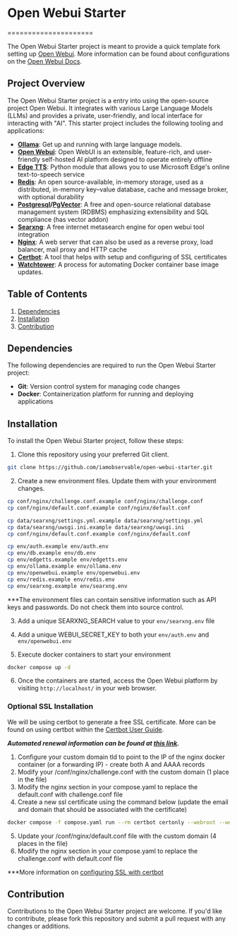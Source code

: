# Open Webui Starter
=====================

The Open Webui Starter project is meant to provide a quick template fork 
setting up [Open Webui](https://openwebui.com/). More information can be found 
about configurations on the [Open Webui Docs](https://docs.openwebui.com/).


## Project Overview

The Open Webui Starter project is a entry into using the open-source project 
Open Webui. It integrates with various Large Language Models (LLMs) and provides 
a private, user-friendly, and local interface for interacting with "AI". This 
starter project includes the following tooling and applications:

- **[Ollama](https://ollama.com/)**: Get up and running with large language models.
- **[Open Webui](https://openwebui.com/)**: Open WebUI is an extensible, feature-rich, and user-friendly self-hosted AI platform designed to operate entirely offline
- **[Edge TTS](https://github.com/rany2/edge-tts)**: Python module that allows you to use Microsoft Edge's online text-to-speech service
- **[Redis](https://redis.io/)**: An open source-available, in-memory storage, used as a distributed, in-memory key–value database, cache and message broker, with optional durability
- **[Postgresql](https://www.postgresql.org/)/[PgVector](https://github.com/pgvector/pgvector)**: A free and open-source relational database management system (RDBMS) emphasizing extensibility and SQL compliance (has vector addon)
- **[Searxng](https://docs.searxng.org/)**: A free internet metasearch engine for open webui tool integration
- **[Nginx](https://nginx.org/)**: A web server that can also be used as a reverse proxy, load balancer, mail proxy and HTTP cache
- **[Certbot](https://certbot.eff.org/)**: A tool that helps with setup and configuring of SSL certificates
- **[Watchtower](https://github.com/containrrr/watchtower)**: A process for automating Docker container base image updates.


## Table of Contents
1. [Dependencies](#dependencies)
2. [Installation](#installation)
3. [Contribution](#contribution)


## Dependencies

The following dependencies are required to run the Open Webui Starter project:

- **Git**: Version control system for managing code changes
- **Docker**: Containerization platform for running and deploying applications


## Installation

To install the Open Webui Starter project, follow these steps:

1. Clone this repository using your preferred Git client.

```sh
git clone https://github.com/iamobservable/open-webui-starter.git
```

2. Create a new environment files. Update them with your environment changes.

```sh
cp conf/nginx/challenge.conf.example conf/nginx/challenge.conf
cp conf/nginx/default.conf.example conf/nginx/default.conf

cp data/searxng/settings.yml.example data/searxng/settings.yml
cp data/searxng/uwsgi.ini.example data/searxng/uwsgi.ini
cp conf/nginx/default.conf.example conf/nginx/default.conf

cp env/auth.example env/auth.env
cp env/db.example env/db.env
cp env/edgetts.example env/edgetts.env
cp env/ollama.example env/ollama.env
cp env/openwebui.example env/openwebui.env
cp env/redis.example env/redis.env
cp env/searxng.example env/searxng.env
```

***The environment files can contain sensitive information such as API keys 
and passwords. Do not check them into source control.

3. Add a unique SEARXNG_SEARCH value to your `env/searxng.env` file

4. Add a unique WEBUI_SECRET_KEY to both your `env/auth.env` and `env/openwebui.env`

5. Execute docker containers to start your environment

```sh
docker compose up -d
```

6. Once the containers are started, access the Open Webui platform by visiting 
`http://localhost/` in your web browser.


### Optional SSL Installation

We will be using certbot to generate a free SSL certificate. More can be found on using certbot within the [Certbot User Guide](https://eff-certbot.readthedocs.io/en/latest/using.html).

***Automated renewal information can be found at [this link](https://eff-certbot.readthedocs.io/en/latest/using.html#setting-up-automated-renewal).***

1. Configure your custom domain tld to point to the IP of the nginx docker container (or a forwarding IP) - create both A and AAAA records
2. Modify your /conf/nginx/challenge.conf with the custom domain (1 place in the file)
3. Modify the nginx section in your compose.yaml to replace the default.conf with challenge.conf file
4. Create a new ssl certificate using the command below (update the email and domain that should be associated with the certificate)
```sh
docker compose -f compose.yaml run --rm certbot certonly --webroot --webroot-path=/var/www/certbot --email <email> --agree-tos --no-eff-email --force-renewal -d <domain>
```
5. Update your /conf/nginx/default.conf file with the custom domain (4 places in the file)
6. Modify the nginx section in your compose.yaml to replace the challenge.conf with default.conf file

***More information on [configuring SSL with certbot](https://medium.com/@dinusai05/setting-up-a-secure-reverse-proxy-with-https-using-docker-compose-nginx-and-certbot-lets-encrypt-cfd012c53ca0)

## Contribution

Contributions to the Open Webui Starter project are welcome. If you'd like to 
contribute, please fork this repository and submit a pull request with any 
changes or additions.

